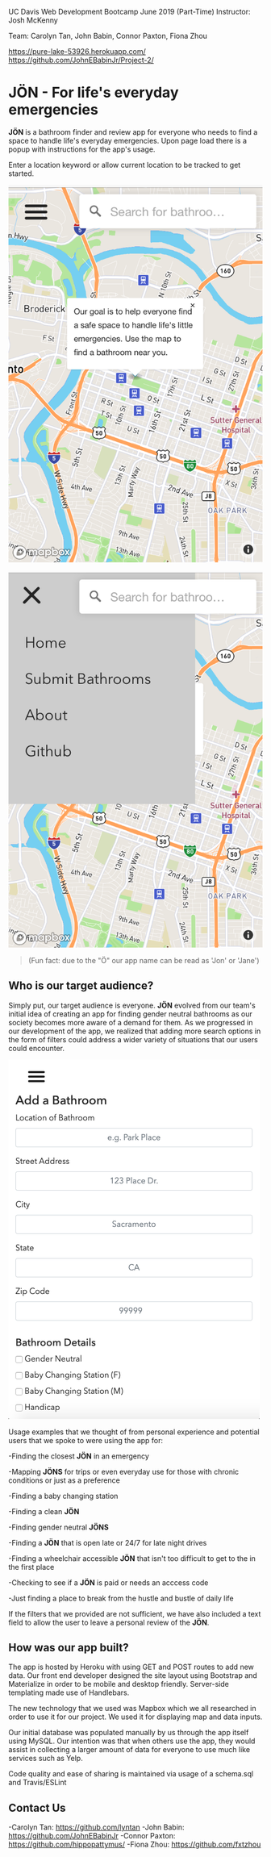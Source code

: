 UC Davis Web Development Bootcamp June 2019 (Part-Time)
Instructor: Josh McKenny

Team: Carolyn Tan, John Babin, Connor Paxton, Fiona Zhou

https://pure-lake-53926.herokuapp.com/
https://github.com/JohnEBabinJr/Project-2/

# JÖN - For life's everyday emergencies

**JÖN** is a bathroom finder and review app for everyone who needs to find a space to handle life's everyday emergencies. Upon page load there is a popup with instructions for the app's usage.

Enter a location keyword or allow current location to be tracked to get started.

![Image](https://raw.githubusercontent.com/JohnEBabinJr/Project-2/master/readme-img/startup.png)

![Image](https://raw.githubusercontent.com/JohnEBabinJr/Project-2/master/readme-img/navbar.png)

> (Fun fact: due to the "Ö" our app name can be read as 'Jon' or 'Jane')

## Who is our target audience?

Simply put, our target audience is everyone. **JÖN** evolved from our team's initial idea of creating an app for finding gender neutral bathrooms as our society becomes more aware of a demand for them. As we progressed in our development of the app, we realized that adding more search options in the form of filters could address a wider variety of situations that our users could encounter.

![Image](https://raw.githubusercontent.com/JohnEBabinJr/Project-2/master/readme-img/filters.png)

Usage examples that we thought of from personal experience and potential users that we spoke to were using the app for:

-Finding the closest **JÖN** in an emergency

-Mapping **JÖNS** for trips or even everyday use for those with chronic conditions or just as a preference

-Finding a baby changing station

-Finding a clean **JÖN**

-Finding gender neutral **JÖNS**

-Finding a **JÖN** that is open late or 24/7 for late night drives

-Finding a wheelchair accessible **JÖN** that isn't too difficult to get to the in the first place

-Checking to see if a **JÖN** is paid or needs an acccess code

-Just finding a place to break from the hustle and bustle of daily life

If the filters that we provided are not sufficient, we have also included a text field to allow the user to leave a personal review of the **JÖN**.

## How was our app built?

The app is hosted by Heroku with using GET and POST routes to add new data. Our front end developer designed the site layout using Bootstrap and Materialize in order to be mobile and desktop friendly. Server-side templating made use of Handlebars.

The new technology that we used was Mapbox which we all researched in order to use it for our project. We used it for displaying map and data inputs.

Our initial database was populated manually by us through the app itself using MySQL. Our intention was that when others use the app, they would assist in collecting a larger amount of data for everyone to use much like services such as Yelp.

Code quality and ease of sharing is maintained via usage of a schema.sql and Travis/ESLint

## Contact Us

-Carolyn Tan: https://github.com/lyntan
-John Babin: https://github.com/JohnEBabinJr
-Connor Paxton: https://github.com/hippopattymus/
-Fiona Zhou: https://github.com/fxtzhou
